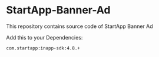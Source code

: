 # StartApp-Banner-Ad
This repository contains source code of StartApp Banner Ad

Add this to your Dependencies:
```
com.startapp:inapp-sdk:4.8.+
```
